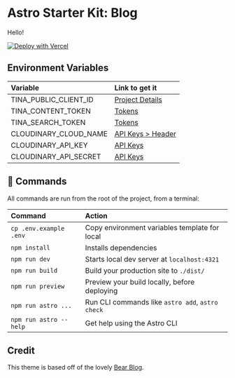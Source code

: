# Astro Starter Kit: Blog

Hello!

[![Deploy with Vercel](https://vercel.com/button)](https://vercel.com/new/clone?repository-url=https%3A%2F%2Fgithub.com%2Fhandshou%2Fastro-vercel&env=TINA_PUBLIC_CLIENT_ID,TINA_CONTENT_TOKEN,TINA_SEARCH_TOKEN)

## Environment Variables

| Variable               | Link to get it                               |
| :--------------------- | :------------------------------------------- |
| TINA_PUBLIC_CLIENT_ID  | [Project Details](https://app.tina.io/projects) |
| TINA_CONTENT_TOKEN     | [Tokens](https://app.tina.io/projects/$TINA_PUBLIC_CLIENT_ID/tokens) |
| TINA_SEARCH_TOKEN      | [Tokens](https://app.tina.io/projects/$TINA_PUBLIC_CLIENT_ID/tokens) |
| CLOUDINARY_CLOUD_NAME  | [API Keys > Header](https://console.cloudinary.com/settings) |
| CLOUDINARY_API_KEY     | [API Keys](https://console.cloudinary.com/settings) |
| CLOUDINARY_API_SECRET  | [API Keys](https://console.cloudinary.com/settings) |

## 🧞 Commands

All commands are run from the root of the project, from a terminal:

| Command                | Action                                           |
| :--------------------- | :----------------------------------------------- |
| `cp .env.example .env` | Copy environment variables template for local    |
| `npm install`          | Installs dependencies                            |
| `npm run dev`          | Starts local dev server at `localhost:4321`      |
| `npm run build`        | Build your production site to `./dist/`          |
| `npm run preview`      | Preview your build locally, before deploying     |
| `npm run astro ...`    | Run CLI commands like `astro add`, `astro check` |
| `npm run astro --help` | Get help using the Astro CLI                     |

## Credit

This theme is based off of the lovely [Bear Blog](https://github.com/HermanMartinus/bearblog/).
